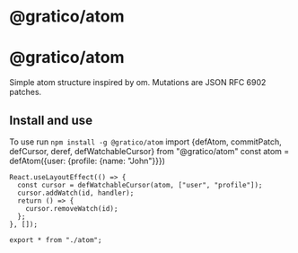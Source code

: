 
# @gratico/atom

@gratico/atom
=====

Simple atom structure inspired by om. Mutations are JSON RFC 6902 patches.

Install and use
---------------

To use run `npm install -g @gratico/atom`
    import {defAtom, commitPatch, defCursor, deref, defWatchableCursor} from "@gratico/atom"
    const atom = defAtom({user: {profile: {name: "John"}}})

    React.useLayoutEffect(() => {
      const cursor = defWatchableCursor(atom, ["user", "profile"]);
      cursor.addWatch(id, handler);
      return () => {
        cursor.removeWatch(id);
      };
    }, []);


```
export * from "./atom";

```


